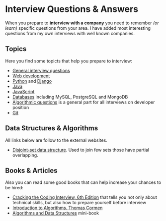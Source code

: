 Interview Questions & Answers
=========


When you prepare to **interview with a company** you need to remember *(or learn)* specific questions from your area.
I have added most interesting questions from my own interviews with well known companies.

Topics
---------

Here you find some topicts that help you prepare to interview:
- [General interview questions](chapters/general_questions.md)
- [Web development](chapters/web_development.md)
- [Python](chapters/python.md) and [Django](chapters/django.md)
- [Java](chapters/java.md)
- [JavaScript](chapters/javascript.md)
- [Databases](chapters/databases.md) including MySQL, PostgreSQL and MongoDB
- [Algorithmic questions](chapters/algorithms.md) is a general part for all interviews on developer position
- [Git](chapters/git.md)

Data Structures & Algorithms
---------

All links below are follow to the external websites.

- [Disjoint-set data structure](https://en.wikipedia.org/wiki/Disjoint-set_data_structure). Used to join few sets those have partial overlapping.

Books & Articles
---------

Also you can read some good books that can help increase your chances to be hired:
- [Cracking the Coding Interview, 6th Edition](https://google.com/search?q=Cracking+the+Coding+Interview,+6th+Edition) that tells you not only about technical skills, but also how to prepare yourself before interview
- [Introduction to Algorithms. Thomas Cormen](https://google.com/search?q=Cormen+Algorithms)
- [Algorithms and Data Structures](https://github.com/1st/algorithms/) mini-book
